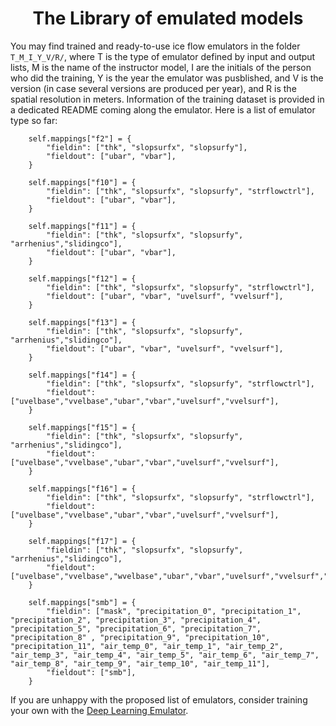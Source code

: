 
### <h1 align="center" id="title">The Library of emulated models </h1>

You may find trained and ready-to-use ice flow emulators in the folder `T_M_I_Y_V/R/`, where T is the type of emulator defined by input and output lists, M is the name of the instructor model, I are the initials of the person who did the training, Y is the year the emulator was pusblished, and V is the version (in case several versions are produced per year), and R is the spatial resolution in meters. Information of the training dataset is provided in a dedicated README coming along the emulator. Here is a list of emulator type so far:
 
        self.mappings["f2"] = {
            "fieldin": ["thk", "slopsurfx", "slopsurfy"],
            "fieldout": ["ubar", "vbar"],
        }
        
        self.mappings["f10"] = {
            "fieldin": ["thk", "slopsurfx", "slopsurfy", "strflowctrl"],
            "fieldout": ["ubar", "vbar"],
        }

        self.mappings["f11"] = {
            "fieldin": ["thk", "slopsurfx", "slopsurfy", "arrhenius","slidingco"],
            "fieldout": ["ubar", "vbar"],
        }

        self.mappings["f12"] = {
            "fieldin": ["thk", "slopsurfx", "slopsurfy", "strflowctrl"],
            "fieldout": ["ubar", "vbar", "uvelsurf", "vvelsurf"],
        }

        self.mappings["f13"] = {
            "fieldin": ["thk", "slopsurfx", "slopsurfy", "arrhenius","slidingco"],
            "fieldout": ["ubar", "vbar", "uvelsurf", "vvelsurf"],
        }

        self.mappings["f14"] = {
            "fieldin": ["thk", "slopsurfx", "slopsurfy", "strflowctrl"],
            "fieldout": ["uvelbase","vvelbase","ubar","vbar","uvelsurf","vvelsurf"],
        }

        self.mappings["f15"] = {
            "fieldin": ["thk", "slopsurfx", "slopsurfy", "arrhenius","slidingco"],
            "fieldout": ["uvelbase","vvelbase","ubar","vbar","uvelsurf","vvelsurf"],
        }
        
        self.mappings["f16"] = {
            "fieldin": ["thk", "slopsurfx", "slopsurfy", "strflowctrl"],
            "fieldout": ["uvelbase","vvelbase","ubar","vbar","uvelsurf","vvelsurf"],
        }
        
        self.mappings["f17"] = {
            "fieldin": ["thk", "slopsurfx", "slopsurfy", "arrhenius","slidingco"],
            "fieldout": ["uvelbase","vvelbase","wvelbase","ubar","vbar","uvelsurf","vvelsurf","wvelsurf"],
        }
        
        self.mappings["smb"] = {
            "fieldin": ["mask", "precipitation_0", "precipitation_1", "precipitation_2", "precipitation_3", "precipitation_4", "precipitation_5", "precipitation_6", "precipitation_7", "precipitation_8" , "precipitation_9", "precipitation_10", "precipitation_11", "air_temp_0", "air_temp_1", "air_temp_2", "air_temp_3", "air_temp_4", "air_temp_5", "air_temp_6", "air_temp_7", "air_temp_8", "air_temp_9", "air_temp_10", "air_temp_11"],            
            "fieldout": ["smb"],
        }

If you are unhappy with the proposed list of emulators, consider training your own with the [Deep Learning Emulator](https://github.com/jouvetg/dle).

